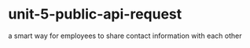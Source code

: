 # unit-5-public-api-request
 a smart way for employees to share contact information with each other
